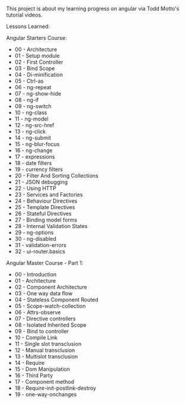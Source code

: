 This project is about my learning progress on angular via Todd Motto's tutorial videos.

Lessons Learned:

Angular Starters Course:

* 00 - Architecture 
* 01 - Setup module
* 02 - First Controller
* 03 - Bind Scope
* 04 - Di-minification
* 05 - Ctrl-as
* 06 - ng-repeat
* 07 - ng-show-hide
* 08 - ng-if
* 09 - ng-switch
* 10 - ng-class
* 11 - ng-model
* 12 - ng-src-href
* 13 - ng-click
* 14 - ng-submit
* 15 - ng-blur-focus
* 16 - ng-change
* 17 - expressions
* 18 - date filters
* 19 - currency filters
* 20 - Filter And Sorting Collections
* 21 - JSON debugging
* 22 - Using HTTP
* 23 - Services and Factories
* 24 - Behaviour Directives
* 25 - Template Directives
* 26 - Stateful Directives
* 27 - Binding model forms
* 28 - Internal Validation States
* 29 - ng-options
* 30 - ng-disabled
* 31 - validation-errors
* 32 - ui-router.basics

Angular Master Course - Part 1:

* 00 - Introduction
* 01 - Architecture
* 02 - Component Architecture
* 03 - One way data flow
* 04 - Stateless Component Routed
* 05 - Scope-watch-collection
* 06 - Attrs-observe
* 07 - Directive controllers
* 08 - Isolated Inherited Scope
* 09 - Bind to controller
* 10 - Compile Link
* 11 - Single slot transclusion
* 12 - Manual transclusion
* 13 - Multislot transclusion
* 14 - Require
* 15 - Dom Manipulation
* 16 - Third Party
* 17 - Component method
* 18 - Require-init-postlink-destroy
* 19 - one-way-onchanges
